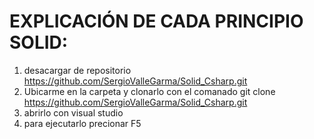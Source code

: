 # EXPLICACIÓN DE CADA PRINCIPIO SOLID:

1. desacargar de repositorio
https://github.com/SergioValleGarma/Solid_Csharp.git
2. Ubicarme en la carpeta y clonarlo con el comanado 
git clone https://github.com/SergioValleGarma/Solid_Csharp.git
3. abrirlo con visual studio 
4. para ejecutarlo precionar F5